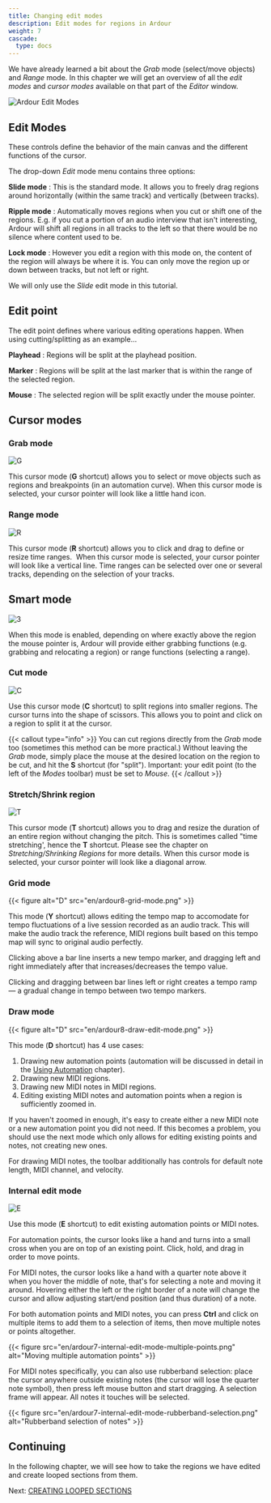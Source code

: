 ```yaml
---
title: Changing edit modes
description: Edit modes for regions in Ardour
weight: 7
cascade:
  type: docs
---
```


We have already learned a bit about the _Grab_ mode (select/move objects) and
_Range_ mode. In this chapter we will get an overview of all the _edit modes_
and _cursor modes_ available on that part of the _Editor_ window.

![Ardour Edit Modes](en/ardour8-edit-modes.png?width=30vw)

## Edit Modes

These controls define the behavior of the main canvas and the different
functions of the cursor.

The drop-down _Edit_ mode menu contains three options:

**Slide mode**
: This is the standard mode. It allows you to freely drag regions around
horizontally (within the same track) and vertically (between tracks).

**Ripple mode**
: Automatically moves regions when you cut or shift one of the regions. E.g. if
you cut a portion of an audio interview that isn't interesting, Ardour will
shift all regions in all tracks to the left so that there would be no silence
where content used to be.

**Lock mode**
: However you edit a region with this mode on, the content of the region will
always be where it is. You can only move the region up or down between tracks,
but not left or right.

We will only use the _Slide_ edit mode in this tutorial.

## Edit point

The edit point defines where various editing operations happen. When using
cutting/splitting as an example...

**Playhead**
: Regions will be split at the playhead position.

**Marker**
: Regions will be split at the last marker that is within the range
of the selected region.

**Mouse**
: The selected region will be split exactly under the mouse pointer.

## Cursor modes

### Grab mode

![G](en/ardour8-grab-edit-mode.png?width=20vw)

This cursor mode (**G** shortcut) allows you to select or move objects such as
regions and breakpoints (in an automation curve). When this cursor mode is
selected, your cursor pointer will look like a little hand icon.

### Range mode

![R](en/ardour8-range-edit-mode.png?width=20vw)

This cursor mode (**R** shortcut) allows you to click and drag to define or
resize time ranges.  When this cursor mode is selected, your cursor pointer will
look like a vertical line. Time ranges can be selected over one or several
tracks, depending on the selection of your tracks.

## Smart mode

![3](en/ardour8-smart-mode.png?width=20vw)

When this mode is enabled, depending on where exactly above the region the
mouse pointer is, Ardour will provide either grabbing functions (e.g. grabbing
and relocating a region) or range functions (selecting a range).

### Cut mode

![C](en/ardour8-cut-edit-mode.png?width=20vw)

Use this cursor mode (**C** shortcut) to split regions into smaller regions. The
cursor turns into the shape of scissors. This allows you to point and click on a
region to split it at the cursor.

{{< callout type="info" >}}
You can cut regions directly from the _Grab_ mode too (sometimes this method can
be more practical.) Without leaving the _Grab_ mode, simply place the mouse at
the desired location on the region to be cut, and hit the **S** shortcut (for
"split"). Important: your edit point (to the left of the _Modes_ toolbar) must
be set to _Mouse_.
{{< /callout >}}

### Stretch/Shrink region

![T](en/ardour8-stretch-shrink-edit-mode.png?width=20vw)

This cursor mode (**T** shortcut) allows you to drag and resize the duration of
an entire region without changing the pitch. This is sometimes called "time
stretching', hence the **T** shortcut. Please see the chapter on
_Stretching/Shrinking Regions_ for more details. When this cursor mode is
selected, your cursor pointer will look like a diagonal arrow.

### Grid mode

{{< figure alt="D" src="en/ardour8-grid-mode.png" >}}

This mode (**Y** shortcut) allows editing the tempo map to accomodate for
tempo fluctuations of a live session recorded as an audio track. This will
make the audio track the reference, MIDI regions built based on this tempo map
will sync to original audio perfectly.

Clicking above a bar line inserts a new tempo marker, and dragging left and
right immediately after that increases/decreases the tempo value.

Clicking and dragging between bar lines left or right creates a tempo ramp — a
gradual change in tempo between two tempo markers.

### Draw mode

{{< figure alt="D" src="en/ardour8-draw-edit-mode.png" >}}

This mode (**D** shortcut) has 4 use cases:

1. Drawing new automation points (automation will be discussed in detail in the
[Using Automation](../../mixing-sessions/using-automation/) chapter).
2. Drawing new MIDI regions.
3. Drawing new MIDI notes in MIDI regions.
4. Editing existing MIDI notes and automation points when a region is
sufficiently zoomed in.

If you haven't zoomed in enough, it's easy to create either a new MIDI note or a
new automation point you did not need. If this becomes a problem, you should use
the next mode which only allows for editing existing points and notes, not
creating new ones.

For drawing MIDI notes, the toolbar additionally has controls for default note
length, MIDI channel, and velocity.

### Internal edit mode

![E](en/ardour8-internal-edit-mode.png?width=20vw)

Use this mode (**E** shortcut) to edit existing automation points or MIDI notes.

For automation points, the cursor looks like a hand and turns into a small cross
when you are on top of an existing point. Click, hold, and drag in order to move
points.

For MIDI notes, the cursor looks like a hand with a quarter note above it when
you hover the middle of note, that's for selecting a note and moving it around.
Hovering either the left or the right border of a note will change the cursor
and allow adjusting start/end position (and thus duration) of a note.

For both automation points and MIDI notes, you can press **Ctrl** and click on
multiple items to add them to a selection of items, then move multiple notes or
points altogether.

{{< figure src="en/ardour7-internal-edit-mode-multiple-points.png" alt="Moving multiple automation points" >}}

For MIDI notes specifically, you can also use rubberband selection: place the
cursor anywhere outside existing notes (the cursor will lose the quarter note
symbol), then press left mouse button and start dragging. A selection frame will
appear. All notes it touches will be selected.

{{< figure src="en/ardour7-internal-edit-mode-rubberband-selection.png" alt="Rubberband selection of notes" >}}

## Continuing

In the following chapter, we will see how to take the regions we have
edited and create looped sections from them.

Next: [CREATING LOOPED SECTIONS](../creating-looped-sections)
